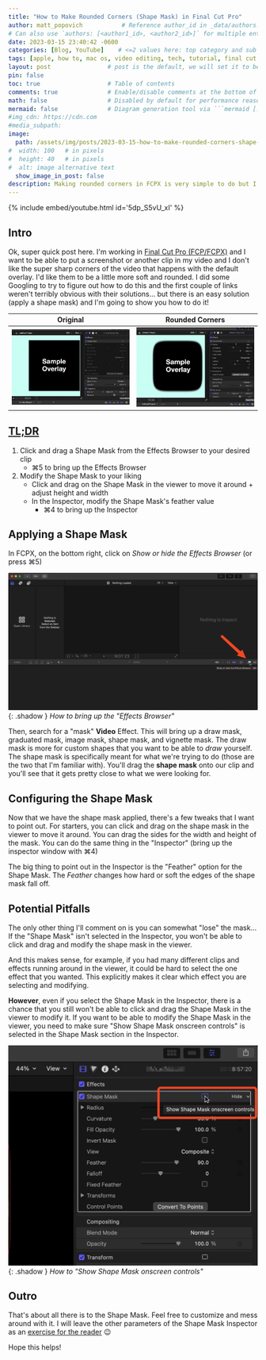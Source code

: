 ```yaml
---
title: "How to Make Rounded Corners (Shape Mask) in Final Cut Pro"
author: matt_popovich           # Reference author_id in _data/authors.yml
# Can also use `authors: [<author1_id>, <author2_id>]` for multiple entries
date: 2023-03-15 23:40:42 -0600
categories: [Blog, YouTube]    # <=2 values here: top category and sub category
tags: [apple, how to, mac os, video editing, tech, tutorial, final cut pro, fcpx]  # TAG names should always be lowercase
layout: post                # post is the default, we will set it to be explicit
pin: false
toc: true                   # Table of contents
comments: true              # Enable/disable comments at the bottom of the post
math: false                 # Disabled by default for performance reasons
mermaid: false              # Diagram generation tool via ```mermaid [...]```
#img_cdn: https://cdn.com
#media_subpath:
image:
  path: /assets/img/posts/2023-03-15-how-to-make-rounded-corners-shape-mask-in-final-cut-pro/rounded-corners-shape-mask-fcpx-thumbnail.jpg
#  width: 100   # in pixels
#  height: 40   # in pixels
#  alt: image alternative text
  show_image_in_post: false
description: Making rounded corners in FCPX is very simple to do but I couldn't find any simple tutorials, so I made one!
---
```


{% include embed/youtube.html id='5dp_S5vU_xI' %}

## Intro
Ok, super quick post here. I'm working in [Final Cut Pro (FCP/FCPX)](https://www.apple.com/final-cut-pro/) and I want to be able to put a screenshot or another clip in my video and I don't like the super sharp corners of the video that happens with the default overlay. I'd like them to be a little more soft and rounded. I did some Googling to try to figure out how to do this and the first couple of links weren't terribly obvious with their solutions... but there is an easy solution (apply a shape mask) and I'm going to show you how to do it!

|                                                                      Original                                                                      |                                                                            Rounded Corners                                                                             |
| :------------------------------------------------------------------------------------------------------------------------------------------------: | :--------------------------------------------------------------------------------------------------------------------------------------------------------------------: |
| ![Example of video overlay](/assets/img/posts/2023-03-15-how-to-make-rounded-corners-shape-mask-in-final-cut-pro/FCPX_videoOverlayWithoutMask.jpg) | ![Video overlay with rounded corners (shape mask)](/assets/img/posts/2023-03-15-how-to-make-rounded-corners-shape-mask-in-final-cut-pro/FCPX_videoOverlayWithMask.jpg) |

## [TL;DR](https://www.merriam-webster.com/dictionary/TL%3BDR)
1. Click and drag a Shape Mask from the Effects Browser to your desired clip
    * ⌘5 to bring up the Effects Browser
2. Modify the Shape Mask to your liking
    * Click and drag on the Shape Mask in the viewer to move it around + adjust height and width
    * In the Inspector, modify the Shape Mask's feather value
      * ⌘4 to bring up the Inspector

## Applying a Shape Mask
In FCPX, on the bottom right, click on *Show or hide the Effects Browser* (or press ⌘5)

![How to bring up the "Effects Browser"](/assets/img/posts/2023-03-15-how-to-make-rounded-corners-shape-mask-in-final-cut-pro/FCPX_showOrHideTheEffectsBrowser.png){: .shadow }
*How to bring up the "Effects Browser"*

Then, search for a "mask" **Video** Effect. This will bring up a draw mask, graduated mask, image mask, shape mask, and vignette mask. The draw mask is more for custom shapes that you want to be able to *draw* yourself. The shape mask is specifically meant for what we're trying to do (those are the two that I'm familiar with). You'll drag the **shape mask** onto our clip and you'll see that it gets pretty close to what we were looking for.

## Configuring the Shape Mask
Now that we have the shape mask applied, there's a few tweaks that I want to point out. For starters, you can click and drag on the shape mask in the viewer to move it around. You can drag the sides for the width and height of the mask. You can do the same thing in the "Inspector" (bring up the inspector window with ⌘4)

The big thing to point out in the Inspector is the "Feather" option for the Shape Mask. The *Feather* changes how hard or soft the edges of the shape mask fall off.

## Potential Pitfalls
The only other thing I'll comment on is you can somewhat "lose" the mask... If the "Shape Mask" isn't selected in the Inspector, you won't be able to click and drag and modify the shape mask in the viewer.

And this makes sense, for example, if you had many different clips and effects running around in the viewer, it could be hard to select the one effect that you wanted. This explicitly makes it clear which effect you are selecting and modifying.

**However**, even if you select the Shape Mask in the Inspector, there is a chance that you still won't be able to click and drag the Shape Mask in the viewer to modify it. If you want to be able to modify the Shape Mask in the viewer, you need to make sure "Show Shape Mask onscreen controls" is selected in the Shape Mask section in the Inspector.

![How to "Show Shape Mask onscreen controls"](/assets/img/posts/2023-03-15-how-to-make-rounded-corners-shape-mask-in-final-cut-pro/FCPX_showShapeMaskOnscreenControls.jpg){: .shadow }
*How to "Show Shape Mask onscreen controls"*

## Outro
That's about all there is to the Shape Mask. Feel free to customize and mess around with it. I will leave the other parameters of the Shape Mask Inspector as an [exercise for the reader](http://www.mathmatique.com/articles/left-exercise-reader) 😉

Hope this helps!

<!-- TODO: Could not find "Sweet Tea" by Travis Loafman anywhere -->
